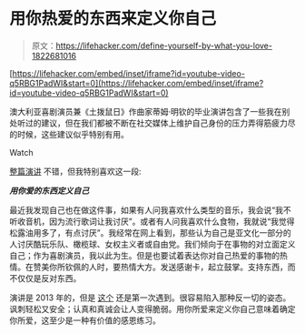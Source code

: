 # 用你热爱的东西来定义你自己

> 原文：<https://lifehacker.com/define-yourself-by-what-you-love-1822681016>

 [https://lifehacker.com/embed/inset/iframe?id=youtube-video-q5RBG1PadWI&start=0](https://lifehacker.com/embed/inset/iframe?id=youtube-video-q5RBG1PadWI&start=0) 

澳大利亚喜剧演员兼《土拨鼠日》作曲家蒂姆·明钦的毕业演讲包含了一些我在别处听过的建议，但在我们都被不断在社交媒体上维护自己身份的压力弄得筋疲力尽的时候，这些建议似乎特别有用。

Watch

[整篇演讲](http://www.timminchin.com/2013/09/25/occasional-address/) 不错，但我特别喜欢这一段:

***用你爱的东西定义自己***

最近我发现自己也在做这件事，如果有人问我喜欢什么类型的音乐，我会说“我不听收音机，因为流行歌词让我讨厌”。或者有人问我喜欢什么食物，我就说“我觉得松露油用多了，有点讨厌”。我经常在网上看到，那些认为自己是亚文化一部分的人讨厌酷玩乐队、橄榄球、女权主义者或自由党。我们倾向于在事物的对立面定义自己；作为喜剧演员，我以此为生。但是也要试着表达你对自己热爱的事物的热情。在赞美你所钦佩的人时，要热情大方。发送感谢卡，起立鼓掌。支持东西，而不仅仅是反对东西。

演讲是 2013 年的，但是 [这个](https://twitter.com/hiutdenim/status/958269662126632960) 还是第一次遇到。很容易陷入那种反一切的姿态。讽刺轻松又安全；认真和真诚会让人变得脆弱。用你所爱来定义你自己意味着确定你所爱，这至少是一种有价值的感恩练习。